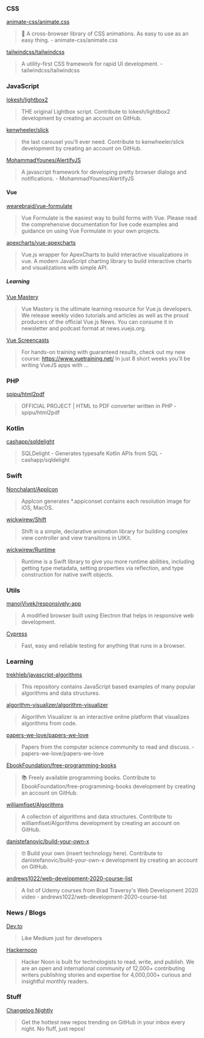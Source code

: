 ### CSS

[animate-css/animate.css](https://github.com/animate-css/animate.css)
> 🍿 A cross-browser library of CSS animations. As easy to use as an easy thing. - animate-css/animate.css

[tailwindcss/tailwindcss](https://github.com/tailwindcss/tailwindcss)
> A utility-first CSS framework for rapid UI development. - tailwindcss/tailwindcss

### JavaScript

[lokesh/lightbox2](https://github.com/lokesh/lightbox2)
> THE original Lightbox script. Contribute to lokesh/lightbox2 development by creating an account on GitHub.

[kenwheeler/slick](https://github.com/kenwheeler/slick/)
> the last carousel you'll ever need. Contribute to kenwheeler/slick development by creating an account on GitHub.

[MohammadYounes/AlertifyJS](https://github.com/MohammadYounes/AlertifyJS)
> A javascript framework for developing pretty browser dialogs and notifications. - MohammadYounes/AlertifyJS

#### Vue

[wearebraid/vue-formulate](https://github.com/wearebraid/vue-formulate)
> Vue Formulate is the easiest way to build forms with Vue. Please read the comprehensive documentation for live code examples and guidance on using Vue Formulate in your own projects.

[apexcharts/vue-apexcharts](https://github.com/apexcharts/vue-apexcharts)
> Vue.js wrapper for ApexCharts to build interactive visualizations in vue. A modern JavaScript charting library to build interactive charts and visualizations with simple API.

##### Learning

[Vue Mastery](https://www.vuemastery.com)
> Vue Mastery is the ultimate learning resource for Vue.js developers. We release weekly video tutorials and articles as well as the proud producers of the official Vue.js News. You can consume it in newsletter and podcast format at news.vuejs.org.

[Vue Screencasts](https://www.youtube.com/channel/UCJasK7cAgRz1RGMJCoRLXXQ/)
> For hands-on training with guaranteed results, check out my new course: https://www.vuetraining.net/ In just 8 short weeks you'll be writing VueJS apps with ...

### PHP

[spipu/html2pdf](https://github.com/spipu/html2pdf)
> OFFICIAL PROJECT | HTML to PDF converter written in PHP - spipu/html2pdf

### Kotlin

[cashapp/sqldelight](https://github.com/cashapp/sqldelight)
> SQLDelight - Generates typesafe Kotlin APIs from SQL - cashapp/sqldelight

### Swift

[Nonchalant/AppIcon](https://github.com/Nonchalant/AppIcon)
> AppIcon generates *.appiconset contains each resolution image for iOS, MacOS.

[wickwirew/Shift](https://github.com/wickwirew/Shift)
> Shift is a simple, declarative animation library for building complex view controller and view transitions in UIKit.

[wickwirew/Runtime](https://github.com/wickwirew/Runtime)
> Runtime is a Swift library to give you more runtime abilities, including getting type metadata, setting properties via reflection, and type construction for native swift objects.

### Utils

[manojVivek/responsively-app](https://github.com/manojVivek/responsively-app)
> A modified browser built using Electron that helps in responsive web development.

[Cypress](https://github.com/cypress-io/cypress)
> Fast, easy and reliable testing for anything that runs in a browser.

### Learning

[trekhleb/javascript-algorithms](https://github.com/trekhleb/javascript-algorithms)
> This repository contains JavaScript based examples of many popular algorithms and data structures.

[algorithm-visualizer/algorithm-visualizer](https://github.com/algorithm-visualizer/algorithm-visualizer)
> Algorithm Visualizer is an interactive online platform that visualizes algorithms from code.

[papers-we-love/papers-we-love](https://github.com/papers-we-love/papers-we-love)
> Papers from the computer science community to read and discuss. - papers-we-love/papers-we-love

[EbookFoundation/free-programming-books](https://github.com/EbookFoundation/free-programming-books/blob/master/free-programming-books-de.md#latex)
> :books: Freely available programming books. Contribute to EbookFoundation/free-programming-books development by creating an account on GitHub.

[williamfiset/Algorithms](https://github.com/williamfiset/Algorithms)
> A collection of algorithms and data structures. Contribute to williamfiset/Algorithms development by creating an account on GitHub.

[danistefanovic/build-your-own-x](https://github.com/danistefanovic/build-your-own-x)
> 🤓 Build your own (insert technology here). Contribute to danistefanovic/build-your-own-x development by creating an account on GitHub.

[andrews1022/web-development-2020-course-list](https://github.com/andrews1022/web-development-2020-course-list)
> A list of Udemy courses from Brad Traversy's Web Development 2020 video - andrews1022/web-development-2020-course-list

### News / Blogs

[Dev.to](https://dev.to)
> Like Medium just for developers

[Hackernoon](https://hackernoon.com)
> Hacker Noon is built for technologists to read, write, and publish. We are an open and international community of 12,000+ contributing writers publishing stories and expertise for 4,000,000+ curious and insightful monthly readers. 

### Stuff

[Changelog Nightly](https://changelog.com/nightly)
> Get the hottest new repos trending on GitHub in your inbox every night. No fluff, just repos!